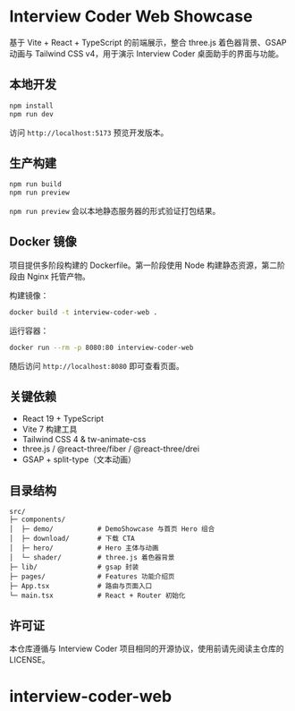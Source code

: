 # Interview Coder Web Showcase

基于 Vite + React + TypeScript 的前端展示，整合 three.js 着色器背景、GSAP 动画与 Tailwind CSS v4，用于演示 Interview Coder 桌面助手的界面与功能。

## 本地开发

```bash
npm install
npm run dev
```

访问 `http://localhost:5173` 预览开发版本。

## 生产构建

```bash
npm run build
npm run preview
```

`npm run preview` 会以本地静态服务器的形式验证打包结果。

## Docker 镜像

项目提供多阶段构建的 Dockerfile。第一阶段使用 Node 构建静态资源，第二阶段由 Nginx 托管产物。

构建镜像：

```bash
docker build -t interview-coder-web .
```

运行容器：

```bash
docker run --rm -p 8080:80 interview-coder-web
```

随后访问 `http://localhost:8080` 即可查看页面。

## 关键依赖

- React 19 + TypeScript
- Vite 7 构建工具
- Tailwind CSS 4 & tw-animate-css
- three.js / @react-three/fiber / @react-three/drei
- GSAP + split-type（文本动画）

## 目录结构

```
src/
├─ components/
│  ├─ demo/           # DemoShowcase 与首页 Hero 组合
│  ├─ download/       # 下载 CTA
│  ├─ hero/           # Hero 主体与动画
│  └─ shader/         # three.js 着色器背景
├─ lib/               # gsap 封装
├─ pages/             # Features 功能介绍页
├─ App.tsx            # 路由与页面入口
└─ main.tsx           # React + Router 初始化
```

## 许可证

本仓库遵循与 Interview Coder 项目相同的开源协议，使用前请先阅读主仓库的 LICENSE。
# interview-coder-web

